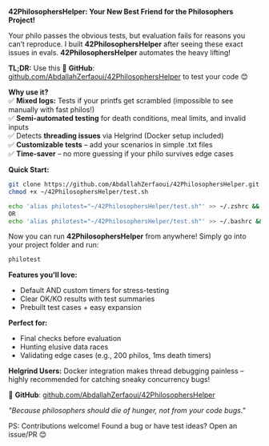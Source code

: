 
**42PhilosophersHelper: Your New Best Friend for the Philosophers Project!**  

Your philo passes the obvious tests, but evaluation fails for reasons you can’t reproduce. I built **42PhilosophersHelper** after seeing these exact issues in evals. **42PhilosophersHelper** automates the heavy lifting!  

**TL;DR:** Use this  :link: **GitHub**: [github.com/AbdallahZerfaoui/42PhilosophersHelper](https://github.com/AbdallahZerfaoui/42PhilosophersHelper)   to test your code :blush:  

**Why use it?**  
:white_check_mark: **Mixed logs:** Tests if your printfs get scrambled (impossible to see manually with fast philos!)  
:white_check_mark: **Semi-automated testing** for death conditions, meal limits, and invalid inputs  
:white_check_mark: Detects **threading issues** via Helgrind (Docker setup included)  
:white_check_mark: **Customizable tests** – add your scenarios in simple .txt files  
:white_check_mark: **Time-saver** – no more guessing if your philo survives edge cases  

**Quick Start:**  
```bash
git clone https://github.com/AbdallahZerfaoui/42PhilosophersHelper.git ~/42PhilosophersHelper
chmod +x ~/42PhilosophersHelper/test.sh

echo 'alias philotest="~/42PhilosophersHelper/test.sh"' >> ~/.zshrc && source ~/.zshrc
OR
echo 'alias philotest="~/42PhilosophersHelper/test.sh"' >> ~/.bashrc && source ~/.bashrc
```  
Now you can run **42PhilosophersHelper** from anywhere! Simply go into your project folder and run:

```bash
philotest
```

**Features you'll love:**  
- Default AND custom timers for stress-testing  
- Clear OK/KO results with test summaries  
- Prebuilt test cases + easy expansion  

**Perfect for:**  
- Final checks before evaluation  
- Hunting elusive data races  
- Validating edge cases (e.g., 200 philos, 1ms death timers)  

**Helgrind Users:** Docker integration makes thread debugging painless – highly recommended for catching sneaky concurrency bugs!  

:link: **GitHub**: [github.com/AbdallahZerfaoui/42PhilosophersHelper](https://github.com/AbdallahZerfaoui/42PhilosophersHelper)  

*"Because philosophers should die of hunger, not from your code bugs."*  

PS: Contributions welcome! Found a bug or have test ideas? Open an issue/PR :blush:  
